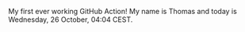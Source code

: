My first ever working GitHub Action!
My name is Thomas and today is Wednesday, 26 October, 04:04 CEST. 
